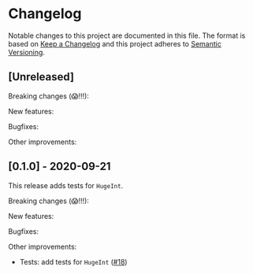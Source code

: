 # Changelog

Notable changes to this project are documented in this file. The format is based on [Keep a Changelog](https://keepachangelog.com/en/1.0.0/) and this project adheres to [Semantic Versioning](https://semver.org/spec/v2.0.0.html).

## [Unreleased]

Breaking changes (😱!!!):

New features:

Bugfixes:

Other improvements:

## [0.1.0] - 2020-09-21
This release adds tests for `HugeInt`.

Breaking changes (😱!!!):

New features:

Bugfixes:

Other improvements:
- Tests: add tests for `HugeInt` ([#18](https://github.com/purescript-contrib/purescript-precise/issues/18))
